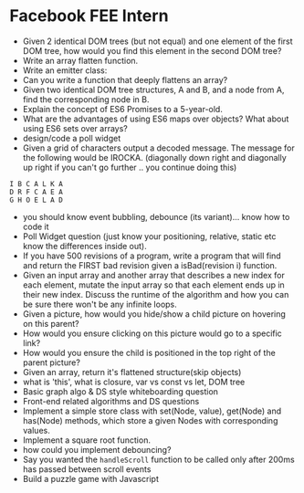 # Facebook FEE Intern
*  Given 2 identical DOM trees (but not equal) and one element of the first DOM tree, how would you find this element in the second DOM tree?
*  Write an array flatten function.
*  Write an emitter class:
*  Can you write a function that deeply flattens an array?
*  Given two identical DOM tree structures, A and B, and a node from A, find the corresponding node in B.
*  Explain the concept of ES6 Promises to a 5-year-old.
*  What are the advantages of using ES6 maps over objects? What about using ES6 sets over arrays?
*  design/code a poll widget
*  Given a grid of characters output a decoded message. The message for the following would be IROCKA. (diagonally down right and diagonally up right if you can't go further .. you continue doing this)
```
I B C A L K A
D R F C A E A
G H O E L A D
```

*  you should know event bubbling, debounce (its variant)... know how to code it 
*  Poll Widget question (just know your positioning, relative, static etc know the differences inside out). 
*  If you have 500 revisions of a program, write a program that will find and return the FIRST bad revision given a isBad(revision i) function.  
*  Given an input array and another array that describes a new index for each element, mutate the input array so that each element ends up in their new index. Discuss the runtime of the algorithm and how you can be sure there won't be any infinite loops.  
*  Given a picture, how would you hide/show a child picture on hovering on this parent?  
*  How would you ensure clicking on this picture would go to a specific link?  
*  How would you ensure the child is positioned in the top right of the parent picture?  
*  Given an array, return it's flattened structure(skip objects)  
*  what is 'this', what is closure, var vs const vs let, DOM tree  
*  Basic graph algo & DS style whiteboarding question  
*  Front-end related algorithms and DS questions  
*  Implement a simple store class with set(Node, value), get(Node) and has(Node) methods, which store a given Nodes with corresponding values.  
*  Implement a square root function.
*  how could you implement debouncing?
*  Say you wanted the `handleScroll` function to be called only after 200ms has passed between scroll events
*  Build a puzzle game with Javascript

